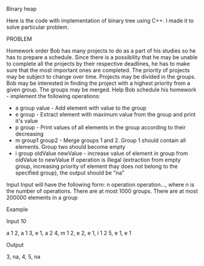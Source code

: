 Binary heap

Here is the code with implementation of binary tree using C++. I made it to solve particular problem.

PROBLEM

Homework order
Bob has many projects to do as a part of his studies so he has to prepare a schedule. Since there is a possibility that he may be unable to complete all the projects by their respective deadlines, he has to make sure that the most important ones are completed. The priority of projects may be subject to change over time.
Projects may be divided in the groups. Bob may be interested in finding the project with a highest priority from a given group. The groups may be merged. Help Bob schedule his homework - implement the following operations:
- a group value - Add element with value to the group
- e group - Extract element with maximum value from the group and print it's value
- p group - Print values of all elements in the group according to their decreasing
- m group1 group2 - Merge groups 1 and 2. Group 1 should contain all elements. Group two should become empty
- i group oldValue newValue - increase value of element in group from oldValue to newValue
If operation is illegal (extraction from empty group, increasing priority of element thay does not belong to the specified group), the output should be "na"

Input
Input will have the following form: n
operation
operation...,
where n is the number of operations. There are at most 1000 groups. There are at most 200000 elements in a group

Example

Input
10

a 1 2, 
a 1 3, 
e 1, 
a 2 4, 
m 1 2, 
e 2, 
e 1, 
i 1 2 5, 
e 1, 
e 1

Output

3, 
na, 
4, 
5, 
na
